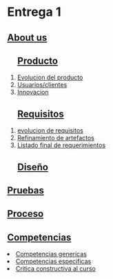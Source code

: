 <html>
<body>

<h1>Entrega 1</h1>

<h2><a href="https://github.com/ValeAranda/FisProyecto23/blob/Entrega-1/Nombres_Presentación.md">About us</a></h2>

<ol>
<h2><a href="https://github.com/ValeAranda/FisProyecto23/tree/Entrega-3/Producto">Producto</a></h2>
    <li><a href="https://github.com/ValeAranda/FisProyecto23/blob/Entrega-3/Producto/Producto.md#evolucion-del-producto"> Evolucion del producto </a></li>
    <li><a href="https://github.com/ValeAranda/FisProyecto23/blob/Entrega-3/Producto/Producto.md#usuarios"> Usuarios/clientes </a></li>
    <li><a href="https://github.com/ValeAranda/FisProyecto23/blob/Entrega-3/Producto/Producto.md#innovacion">Innovacion </a></li>
</ol>

<ol>
<h2><a href="https://github.com/ValeAranda/FisProyecto23/tree/Entrega-3/requisitos">Requisitos</a></h2>
    <li><a href="https://github.com/ValeAranda/FisProyecto23/blob/Entrega-3/requisitos/Requisitos.md#evolucion-de-requisitos">evolucion de requisitos</a></li>
    <li><a href="https://github.com/ValeAranda/FisProyecto23/blob/Entrega-3/requisitos/Requisitos.md#refinamiento-de-artefactos">Refinamiento de artefactos</a></li>
    <li><a href="https://github.com/ValeAranda/FisProyecto23/blob/Entrega-3/requisitos/Requisitos.md#refinamiento-de-artefactos">Listado final de requerimientos</a></li>
    
</ol>

<ol>
<h2><a href="https://github.com/ValeAranda/FisProyecto23/tree/Entrega-3/diseño">Diseño</a></h2>

</ol>

<h2><a href="https://github.com/ValeAranda/FisProyecto23/tree/Entrega-3/pruebas">Pruebas</a></h2>
</ol>

<h2><a href="https://github.com/ValeAranda/FisProyecto23/tree/Entrega-3/proceso">Proceso</a></h2>

</ol>

<h2><a href="https://github.com/ValeAranda/FisProyecto23/tree/Entrega-3/competencias">Competencias</a></h2>
<li><a href="https://github.com/ValeAranda/FisProyecto23/blob/Entrega-3/competencias/Competencias.md#competencias-genericas">Competencias genericas</a></li>
<li><a href="https://github.com/ValeAranda/FisProyecto23/blob/Entrega-3/competencias/Competencias.md#competencias-especificas">Competencias especificas</a></li>
<li><a href="https://github.com/ValeAranda/FisProyecto23/blob/Entrega-3/competencias/Competencias.md#critica-constructiva-al-curso">Critica constructiva al curso
</a></li>

</a></li>

</ol>

</body>
</html>
